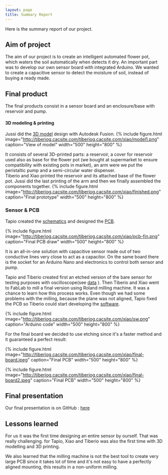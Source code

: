 ```yaml
---
layout: page
title: Summary Report
---
```

Here is the summary report of our project.

## Aim of project

The aim of our project is to create an intelligent automated flower pot, which waters the soil automatically when detects it dry.
An important part was to develop our own sensor board with integrated Arduino. We wanted to create a capacitive sensor to detect the moisture of soil, instead of buying a ready made.

## Final product
The final products consist in a sensor board and an enclosure/base with reservoir and pump.
#### 3D modeling & printing
Jussi did the [3D model](https://github.com/txjt/SmartPot/tree/master/models/Concept2) design with Autodesk Fusion.
{% include figure.html image="http://tiberiog.cacsite.com/tiberiog.cacsite.com/xiao/model1.png" caption="View of model" width="500" height="800" %}

It consists of several 3D-printed parts: a reservoir, a cover for reservoir used also as base for the flower pot (we bought at supermarket to ensure compatibility with existing pots in market), an arm were we put the peristaltic pump and a semi-circular water dispenser.  
Tiberio and Xiao printed the reservoir and its attached base of the flower pot. Jussi did the last printing of the arm and then we finally assembled the components together.
{% include figure.html image="http://tiberiog.cacsite.com/tiberiog.cacsite.com/xiao/finished.png" caption="Final prototype" width="500" height="800" %}

### Sensor & PCB
Tapio created the [schematics](https://github.com/txjt/SmartPot/blob/master/SmartPot_schematics.pdf) and designed the [PCB](https://github.com/txjt/SmartPot/blob/master/DigiFab_no_MCU.pdf).

{% include figure.html image="http://tiberiog.cacsite.com/tiberiog.cacsite.com/xiao/pcb-fin.png" caption="Final PCB draw" width="500" height="800" %}


It is an all-in-one solution with capacitive sensor made out of two conductive lines very close to act as a capacitor. On the same board there is the socket for an Arduino Nano and electronics to control both sensor and pump.

Tapio and Tiberio created first an etched version of the bare sensor for testing purposes with oscilloscope(see [data](https://github.com/txjt/SmartPot/tree/master/%20osclilloscope) ). Then Tiberio and Xiao went to FabLab to mill a final version using Roland milling machine. It was a chance to learn how this process works. Even though we had some problems with the milling, because the plane was not aligned, Tapio fixed the PCB so Tiberio could start developing the [software](https://github.com/txjt/SmartPot/tree/master/software).

{% include figure.html image="http://tiberiog.cacsite.com/tiberiog.cacsite.com/xiao/sw.png" caption="Arduino code" width="500" height="800" %}

For the final board we decided to use etching since it's a faster method and it guaranteed a perfect result:

{% include figure.html image="http://tiberiog.cacsite.com/tiberiog.cacsite.com/xiao/final-board.jpeg" caption="Final PCB" width="500" height="800" %}

{% include figure.html image="http://tiberiog.cacsite.com/tiberiog.cacsite.com/xiao/final-board2.jpeg" caption="Final PCB" width="500" height="800" %}


## Final presentation
Our final presentation is on GitHub : [here](https://github.com/txjt/SmartPot/tree/master/Final%20presentation)


## Lessons learned

For us it was the first time designing an entire sensor by ourself. That was really challenging.
for Tapio, Xiao and Tiberio was also the first time with 3D modelling and 3D printing.

We also learned that the milling machine is not the best tool to create very large PCB since it takes lot of time and it's not easy to have a perfectly aligned mounting, this results in a non-uniform milling.
